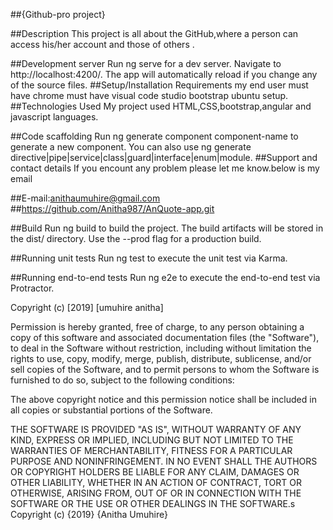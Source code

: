 ##{Github-pro project}

##Description This project is all about the GitHub,where a person can access his/her account and those of others .

##Development server
Run ng serve for a dev server. Navigate to http://localhost:4200/. The app will automatically reload if you change any of the source files. 
##Setup/Installation Requirements my end user must have chrome must have visual code studio bootstrap ubuntu setup. 
##Technologies Used My project used HTML,CSS,bootstrap,angular and javascript languages.

##Code scaffolding
Run ng generate component component-name to generate a new component. You can also use ng generate directive|pipe|service|class|guard|interface|enum|module. 
##Support and contact details If you encount any problem please let me know.below is my email
 
 ##E-mail:anithaumuhire@gmail.com ##https://github.com/Anitha987/AnQuote-app.git

##Build
Run ng build to build the project. The build artifacts will be stored in the dist/ directory. Use the --prod flag for a production build.

##Running unit tests
Run ng test to execute the unit test via Karma.

##Running end-to-end tests
Run ng e2e to execute the end-to-end test via Protractor.

Copyright (c) [2019] [umuhire anitha]

Permission is hereby granted, free of charge, to any person obtaining a copy of this software and associated documentation files (the "Software"), to deal in the Software without restriction, including without limitation the rights to use, copy, modify, merge, publish, distribute, sublicense, and/or sell copies of the Software, and to permit persons to whom the Software is furnished to do so, subject to the following conditions:

The above copyright notice and this permission notice shall be included in all copies or substantial portions of the Software.

THE SOFTWARE IS PROVIDED "AS IS", WITHOUT WARRANTY OF ANY KIND, EXPRESS OR IMPLIED, INCLUDING BUT NOT LIMITED TO THE WARRANTIES OF MERCHANTABILITY, FITNESS FOR A PARTICULAR PURPOSE AND NONINFRINGEMENT. IN NO EVENT SHALL THE AUTHORS OR COPYRIGHT HOLDERS BE LIABLE FOR ANY CLAIM, DAMAGES OR OTHER LIABILITY, WHETHER IN AN ACTION OF CONTRACT, TORT OR OTHERWISE, ARISING FROM, OUT OF OR IN CONNECTION WITH THE SOFTWARE OR THE USE OR OTHER DEALINGS IN THE SOFTWARE.s Copyright (c) {2019} {Anitha Umuhire}